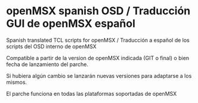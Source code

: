 # openMSX spanish OSD / Traducción GUI de openMSX español

Spanish translated TCL scripts for openMSX / Traducción a español de los scripts del OSD interno de openMSX

Compatible a partir de la version de openMSX indicada (GIT o final) o bien fecha de lanzamiento del parche.

Si hubiera algún cambio se lanzarán nuevas versiones para adaptarse a los mismos.

El parche funciona en todas las plataformas soportadas de openMSX
